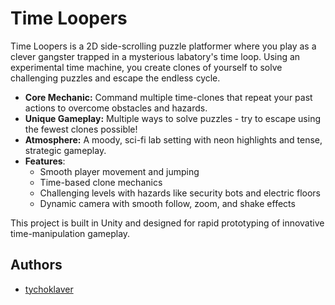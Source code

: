 
# Time Loopers

Time Loopers is a 2D side-scrolling puzzle platformer where you play as a clever gangster trapped in a mysterious labatory's time loop. Using an experimental time machine, you create clones of yourself to solve challenging puzzles and escape the endless cycle.

-  **Core Mechanic:** Command multiple time-clones that repeat your past actions to overcome obstacles and hazards.
- **Unique Gameplay:** Multiple ways to solve puzzles - try to escape using the fewest clones possible!
- **Atmosphere:** A moody, sci-fi lab setting with neon highlights and tense, strategic gameplay.
- **Features**:
    - Smooth player movement and jumping
    - Time-based clone mechanics
    - Challenging levels with hazards like security bots and electric floors
    - Dynamic camera with smooth follow, zoom, and shake effects

This project is built in Unity and designed for rapid prototyping of innovative time-manipulation gameplay.

## Authors

- [tychoklaver](https://www.github.com/tychoklaver)

